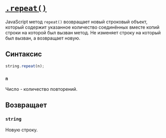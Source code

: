 # [`.repeat()`](../index.md)

JavaScript метод `repeat()` возвращает новый строковый объект, который содержит указанное количество соединённых вместе копий строки на которой был вызван метод. Не изменяет строку на который был вызван, а возвращает новую.

## Синтаксис

```js
string.repeat(n);
```

### `n`

Число - количество повторений.

## Возвращает

### `string`

Новую строку.
